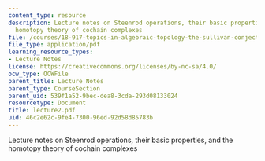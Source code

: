 ```yaml
---
content_type: resource
description: Lecture notes on Steenrod operations, their basic properties, and the
  homotopy theory of cochain complexes
file: /courses/18-917-topics-in-algebraic-topology-the-sullivan-conjecture-fall-2007/46c2e62c9fe4730096ed92d58d85783b_lecture2.pdf
file_type: application/pdf
learning_resource_types:
- Lecture Notes
license: https://creativecommons.org/licenses/by-nc-sa/4.0/
ocw_type: OCWFile
parent_title: Lecture Notes
parent_type: CourseSection
parent_uid: 539f1a52-9bec-dea8-3cda-293d08133024
resourcetype: Document
title: lecture2.pdf
uid: 46c2e62c-9fe4-7300-96ed-92d58d85783b
---
```

Lecture notes on Steenrod operations, their basic properties, and the homotopy theory of cochain complexes